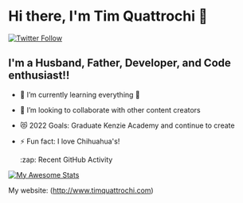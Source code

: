 # Hi there, I'm Tim Quattrochi 👋


[![Twitter Follow](https://img.shields.io/twitter/follow/tjq9?color=1DA1F2&logo=twitter&style=for-the-badge)](https://twitter.com/intent/follow?original_referer=https%3A%2F%2Fgithub.com%2Ftjq9&screen_name=tjq9)

## I'm a Husband, Father, Developer, and Code enthusiast!!

- 🌱 I’m currently learning everything 🤣
- 👯 I’m looking to collaborate with other content creators
- 😻 2022 Goals: Graduate Kenzie Academy and continue to create
- ⚡ Fun fact: I love Chihuahua's!




  <summary>:zap: Recent GitHub Activity</summary>
  


[![My Awesome Stats](https://awesome-github-stats.azurewebsites.net/user-stats/Tim-Quattrochi?cardType=github&theme=react)](https://git.io/awesome-stats-card)


My website: (http://www.timquattrochi.com)


[twitter]: https://twitter.com/tjq9
[linkedin]: https://www.linkedin.com/in/timquattrochi/
